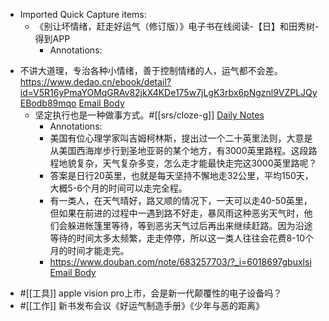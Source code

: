 - Imported Quick Capture items:
    - 《别让坏情绪，赶走好运气（修订版）》电子书在线阅读-【日】和田秀树-得到APP
        - Annotations:

* 不讲大道理，专治各种小情绪，善于控制情绪的人，运气都不会差。
https://www.dedao.cn/ebook/detail?id=V5R16yPmaYOMqGRAv82jkX4KDe175w7jLgK3rbx6pNgznl9VZPLJQyEBodb89mqo [Email Body](https://files.todoist.com/ejPJQJWlVhiE2bEjQgIlkQRoSX9oPMdzNSHi6gLwJRxLo5FSAhK4GTqEbW_7K64h/by/21878347/as/file.html)
    - 坚定执行也是一种做事方式。#[[srs/cloze-g]]
[Daily Notes](https://roamresearch.com/#/app/xinyiheng)
        - Annotations:
        - 美国有位心理学家叫吉姆柯林斯，提出过一个二十英里法则，大意是从美国西海岸步行到圣地亚哥的某个地方，有3000英里路程。这段路程地貌复杂，天气复杂多变，怎么走才能最快走完这3000英里路呢？
        - 答案是日行20英里，也就是每天坚持不懈地走32公里，平均150天，大概5-6个月的时间可以走完全程。
        - 有一类人，在天气晴好，路又顺的情况下，一天可以走40-50英里，但如果在前进的过程中一遇到路不好走，暴风雨这种恶劣天气时，他们会躲进帐篷里等待，等到恶劣天气过后再出来继续赶路。因为沿途等待的时间太多太频繁，走走停停，所以这一类人往往会花费8-10个月的时间才能走完。
        - https://www.douban.com/note/683257703/?_i=6018697gbuxlsi [Email Body](https://files.todoist.com/FO8Igkqo-_JLcwikVuSjx01DusxbIY6rzGxZerHexx4P2TeGD3gx3YTbNCu-fVRr/by/21878347/as/file.html)
- #[[工具]] apple vision pro上市，会是新一代颠覆性的电子设备吗？
- #[[工作]] 新书发布会议《好运气制造手册》《少年与恶的距离》
